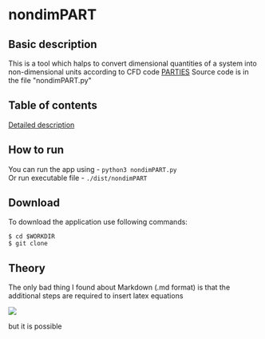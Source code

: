 # nondimPART
## Basic description
This is a tool which halps to convert dimensional quantities of a system into non-dimensional units according to CFD code [PARTIES](https://github.com/vowinckel/PARTIES)
Source code is in the file "nondimPART.py"
## Table of contents
[Detailed description](description.md)

## How to run
You can run the app using - `python3 nondimPART.py`<br>
Or run executable file - `./dist/nondimPART`

## Download
To download the application use following commands:
```
$ cd $WORKDIR
$ git clone
```

## Theory
The only bad thing I found about Markdown (.md format) is that the additional steps are required to insert latex equations

![](http://www.sciweavers.org/upload/Tex2Img_1612887662/render.png)

but it is possible
